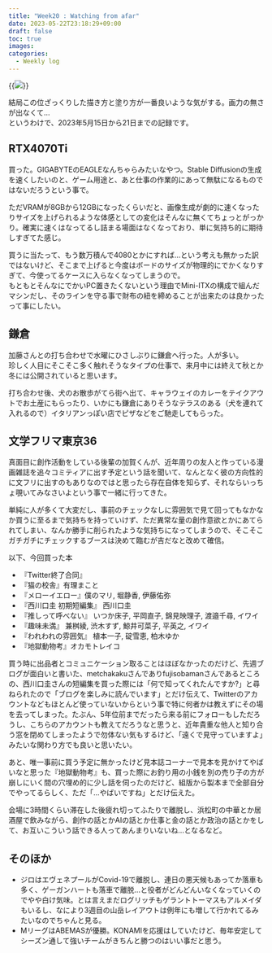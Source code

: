 ```yaml
---
title: "Week20 : Watching from afar"
date: 2023-05-22T23:18:29+09:00
draft: false
toc: true
images:
categories:
  - Weekly log
---
```


{{<image src="/images/images/230518.webp">}}

結局この位ざっくりした描き方と塗り方が一番良いような気がする。画力の無さが出なくて…  
というわけで、2023年5月15日から21日までの記録です。

<!--more-->

## RTX4070Ti

買った。GIGABYTEのEAGLEなんちゃらみたいなやつ。Stable Diffusionの生成を速くしたいのと、ゲーム用途と、あと仕事の作業的にあって無駄になるものではないだろうという事で。

ただVRAMが8GBから12GBになったくらいだと、画像生成が劇的に速くなったりサイズを上げられるような体感としての変化はそんなに無くてちょっとがっかり。確実に速くはなってるし詰まる場面はなくなっており、単に気持ち的に期待しすぎてた感じ。

買うに当たって、もう数万積んで4080とかにすれば…という考えも無かった訳ではないけど、そこまで上げると今度はボードのサイズが物理的にでかくなりすぎて、今使ってるケースに入らなくなってしまうので。  
もともとそんなにでかいPC置きたくないという理由でMini-ITXの構成で組んだマシンだし、そのラインを守る事で財布の紐を締めることが出来たのは良かったって事にしたい。

## 鎌倉

加藤さんとの打ち合わせで水曜にひさしぶりに鎌倉へ行った。人が多い。  
珍しく人目にそこそこ多く触れそうなタイプの仕事で、来月中には終えて秋とか冬には公開されていると思います。

打ち合わせ後、犬のお散歩がてら街へ出て、キャラウェイのカレーをテイクアウトでお土産にもらったり、いかにも鎌倉にありそうなテラスのある（犬を連れて入れるので）イタリアンっぽい店でピザなどをご馳走してもらった。

## 文学フリマ東京36

真面目に創作活動をしている後輩の加賀くんが、近年周りの友人と作っている漫画雑誌を追々コミティアに出す予定という話を聞いて、なんとなく彼の方向性的に文フリに出すのもありなのではと思ったら存在自体を知らず、それならいっちょ覗いてみなさいよという事で一緒に行ってきた。

単純に人が多くて大変だし、事前のチェックなしに雰囲気で見て回ってもなかなか買うに至るまで気持ちを持っていけず、ただ異常な量の創作意欲とかにあてられてしまい、なんか勝手に削られたような気持ちになってしまうので、そこそこガチガチにチェックするブースは決めて臨むが吉だなと改めて確信。

以下、今回買った本

- 『Twitter終了合同』
- 『猫の校舎』有理まこと
- 『メローイエロー』僕のマリ, 堀静香, 伊藤佑弥
- 『西川口圭 初期短編集』 西川口圭
- 『推しって呼べない』 いつか床子, 平岡直子, 錦見映理子, 渡邉千尋, イワイ
- 『趣味未満』 兼桝綾, 渋木すず, 鯨井可菜子, 平英之, イワイ
- 『われわれの雰囲気』 植本一子, 碇雪恵, 柏木ゆか
- 『地獄動物考』オカモトレイコ

買う時に出品者とコミュニケーション取ることはほぼなかったのだけど、先週ブログが面白いと書いた、metchakakuさんでありfujisobamanさんであるところの、西川口圭さんの短編集を買った際には「何で知ってくれたんですか?」と尋ねられたので「ブログを楽しみに読んでいます」とだけ伝えて、Twitterのアカウントなどもほとんど使っていないからという事で特に何者かは教えずにその場を去ってしまった。たぶん、5年位前までだったら来る前にフォローもしただろうし、こちらのアカウントも教えてだろうなと思うと、近年貴重な他人と知り合う窓を閉めてしまったようで勿体ない気もするけど、「遠くで見守っていますよ」みたいな関わり方でも良いと思いたい。

あと、唯一事前に買う予定に無かったけど見本誌コーナーで見本を見かけてやばいなと思った『地獄動物考』も、買った際にお釣り用の小銭を別の売り子の方が崩しにいく間の穴埋め的に少し話を伺ったのだけど、組版から製本まで全部自分でやってるらしく、ただ「…やばいですね」とだけ伝えた。

会場に3時間くらい滞在した後疲れ切ってふたりで離脱し、浜松町の中華とか居酒屋で飲みながら、創作の話とかAIの話とか仕事と金の話とか政治の話とかをして、お互いこういう話できる人ってあんまりいないね…となるなど。

## そのほか

- ジロはエヴェネプールがCovid-19で離脱し、連日の悪天候もあってか落車も多く、ゲーガンハートも落車で離脱…と役者がどんどんいなくなっていくのでやや白け気味。とは言えまだログリッチもゲラントトーマスもアルメイダもいるし、なにより3週目の山岳レイアウトは例年にも増して行かれてるみたいなのでちゃんと見る。
- MリーグはABEMASが優勝。KONAMIを応援はしていたけど、毎年安定してシーズン通して強いチームがきちんと勝つのはいい事だと思う。
